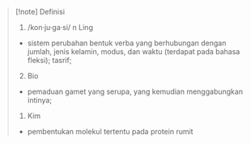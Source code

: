 >[!note] Definisi
>1. /kon·ju·ga·si/ n Ling
> - sistem perubahan bentuk verba yang berhubungan dengan jumlah, jenis kelamin, modus, dan waktu (terdapat pada bahasa fleksi); tasrif;
>2. Bio
> - pemaduan gamet yang serupa, yang kemudian menggabungkan intinya;
> 1. Kim
> - pembentukan molekul tertentu pada protein rumit

